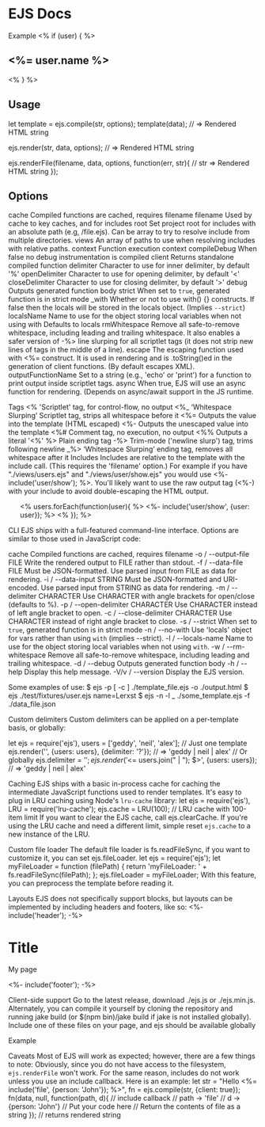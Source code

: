 # EJS Docs

Example
<% if (user) { %>
  <h2><%= user.name %></h2>
<% } %>

## Usage
let template = ejs.compile(str, options);
template(data);
// => Rendered HTML string

ejs.render(str, data, options);
// => Rendered HTML string

ejs.renderFile(filename, data, options, function(err, str){
    // str => Rendered HTML string
});

## Options
cache Compiled functions are cached, requires filename
filename Used by cache to key caches, and for includes
root Set project root for includes with an absolute path (e.g, /file.ejs). Can be array to try to resolve include from multiple directories.
views An array of paths to use when resolving includes with relative paths.
context Function execution context
compileDebug When false no debug instrumentation is compiled
client Returns standalone compiled function
delimiter Character to use for inner delimiter, by default '%'
openDelimiter Character to use for opening delimiter, by default '<'
closeDelimiter Character to use for closing delimiter, by default '>'
debug Outputs generated function body
strict When set to `true`, generated function is in strict mode
_with Whether or not to use with() {} constructs. If false then the locals will be stored in the locals object. (Implies `--strict`)
localsName Name to use for the object storing local variables when not using with Defaults to locals
rmWhitespace Remove all safe-to-remove whitespace, including leading and trailing whitespace. It also enables a safer version of -%> line slurping for all scriptlet tags (it does not strip new lines of tags in the middle of a line).
escape The escaping function used with <%= construct. It is used in rendering and is .toString()ed in the generation of client functions. (By default escapes XML).
outputFunctionName Set to a string (e.g., 'echo' or 'print') for a function to print output inside scriptlet tags.
async When true, EJS will use an async function for rendering. (Depends on async/await support in the JS runtime.

Tags
<% 'Scriptlet' tag, for control-flow, no output
<%_ ‘Whitespace Slurping’ Scriptlet tag, strips all whitespace before it
<%= Outputs the value into the template (HTML escaped)
<%- Outputs the unescaped value into the template
<%# Comment tag, no execution, no output
<%% Outputs a literal '<%'
%> Plain ending tag
-%> Trim-mode ('newline slurp') tag, trims following newline
_%> ‘Whitespace Slurping’ ending tag, removes all whitespace after it
Includes
Includes are relative to the template with the include call. (This requires the 'filename' option.) For example if you have "./views/users.ejs" and "./views/user/show.ejs" you would use <%- include('user/show'); %>.
You'll likely want to use the raw output tag (<%-) with your include to avoid double-escaping the HTML output.
<ul>
  <% users.forEach(function(user){ %>
    <%- include('user/show', {user: user}); %>
  <% }); %>
</ul>

CLI
EJS ships with a full-featured command-line interface. Options are similar to those used in JavaScript code:

cache Compiled functions are cached, requires filename
-o / --output-file FILE Write the rendered output to FILE rather than stdout.
-f / --data-file FILE Must be JSON-formatted. Use parsed input from FILE as data for rendering.
-i / --data-input STRING Must be JSON-formatted and URI-encoded. Use parsed input from STRING as data for rendering.
-m / --delimiter CHARACTER Use CHARACTER with angle brackets for open/close (defaults to %).
-p / --open-delimiter CHARACTER Use CHARACTER instead of left angle bracket to open.
-c / --close-delimiter CHARACTER Use CHARACTER instead of right angle bracket to close.
-s / --strict When set to `true`, generated function is in strict mode
-n / --no-with Use 'locals' object for vars rather than using `with` (implies --strict).
-l / --locals-name Name to use for the object storing local variables when not using `with`.
-w / --rm-whitespace Remove all safe-to-remove whitespace, including leading and trailing whitespace.
-d / --debug Outputs generated function body
-h / --help Display this help message.
-V/v / --version Display the EJS version.

Some examples of use:
$ ejs -p [ -c ] ./template_file.ejs -o ./output.html
$ ejs ./test/fixtures/user.ejs name=Lerxst
$ ejs -n -l _ ./some_template.ejs -f ./data_file.json

Custom delimiters
Custom delimiters can be applied on a per-template basis, or globally:

let ejs = require('ejs'),
    users = ['geddy', 'neil', 'alex'];
// Just one template
ejs.render('<?= users.join(" | "); ?>', {users: users},
    {delimiter: '?'});
// => 'geddy | neil | alex'
// Or globally
ejs.delimiter = '$';
ejs.render('<$= users.join(" | "); $>', {users: users});
// => 'geddy | neil | alex'

Caching
EJS ships with a basic in-process cache for caching the intermediate JavaScript functions used to render templates. It's easy to plug in LRU caching using Node's `lru-cache` library:
let ejs = require('ejs'),
    LRU = require('lru-cache');
ejs.cache = LRU(100); // LRU cache with 100-item limit
If you want to clear the EJS cache, call ejs.clearCache. If you're using the LRU cache and need a different limit, simple reset `ejs.cache` to a new instance of the LRU.

Custom file loader
The default file loader is fs.readFileSync, if you want to customize it, you can set ejs.fileLoader.
let ejs = require('ejs');
let myFileLoader = function (filePath) {
  return 'myFileLoader: ' + fs.readFileSync(filePath);
};
ejs.fileLoader = myFileLoader;
With this feature, you can preprocess the template before reading it.

Layouts
EJS does not specifically support blocks, but layouts can be implemented by including headers and footers, like so:
<%- include('header'); -%>
<h1>
  Title
</h1>
<p>
  My page
</p>
<%- include('footer'); -%>

Client-side support
Go to the latest release, download ./ejs.js or ./ejs.min.js. Alternately, you can compile it yourself by cloning the repository and running jake build (or $(npm bin)/jake build if jake is not installed globally).
Include one of these files on your page, and ejs should be available globally

Example
<div id="output"></div>
<script src="ejs.min.js"></script>
<script>
  let people = ['geddy', 'neil', 'alex'],
      html = ejs.render('<%= people.join(", "); %>', {people: people});
  // With jQuery:
  $('#output').html(html);
  // Vanilla JS:
  document.getElementById('output').innerHTML = html;
</script>

Caveats
Most of EJS will work as expected; however, there are a few things to note:
Obviously, since you do not have access to the filesystem, `ejs.renderFile` won't work.
For the same reason, includes do not work unless you use an include callback. Here is an example:
let str = "Hello <%= include('file', {person: 'John'}); %>",
      fn = ejs.compile(str, {client: true});
fn(data, null, function(path, d){ // include callback
  // path -> 'file'
  // d -> {person: 'John'}
  // Put your code here
  // Return the contents of file as a string
}); // returns rendered string